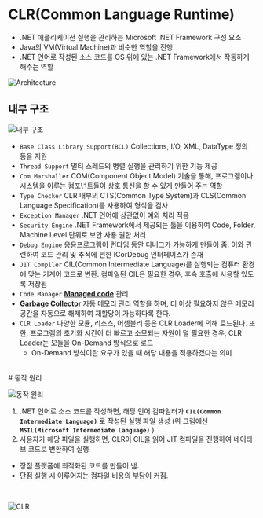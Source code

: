 
# CLR(Common Language Runtime)

- .NET 애플리케이션 실행을 관리하는 Microsoft .NET Framework 구성 요소
- Java의 VM(Virtual Machine)과 비슷한 역할을 진행
- .NET 언어로 작성된 소스 코드를 OS 위에 있는 .NET Framework에서 작동하게 해주는 역할  

![Architecture](https://img1.daumcdn.net/thumb/R1280x0/?scode=mtistory2&fname=https%3A%2F%2Fblog.kakaocdn.net%2Fdn%2Fc14jyH%2FbtqDNoaxbt3%2F5KRpBCMqFkKS4PHERkEnSk%2Fimg.png)
<br>

## 내부 구조

![내부 구조](https://img1.daumcdn.net/thumb/R1280x0/?scode=mtistory2&fname=https%3A%2F%2Fblog.kakaocdn.net%2Fdn%2F2g60y%2FbtqDL3ZgCmo%2FHfh88r4e6PE65kkFvHJPxk%2Fimg.png)  

- `Base Class Library Support(BCL)`
  Collections, I/O, XML, DataType 정의 등을 지원
- `Thread Support`
  멀티 스레드의 병렬 실행을 관리하기 위한 기능 제공
- `Com Marshaller`
  COM(Component Object Model) 기술을 통해, 프로그램이나 시스템을 이루는 컴포넌트들이 상호 통신을 할 수 있게 만들어 주는 역할
- `Type Checker`
  CLR 내부의 CTS(Common Type System)과 CLS(Common Language Specification)를 사용하여 형식을 검사
- `Exception Manager`
  .NET 언어에 상관없이 예외 처리 적용
- `Security Engine`
  .NET Framework에서 제공되는 툴을 이용하여 Code, Folder, Machine Level 단위로 보안 사용 권한 처리
- `Debug Engine`
  응용프로그램이 런타임 동안 디버그가 가능하게 만들어 줌. 이와 관련하여 코드 관리 및 추적에 편한 ICorDebug 인터페이스가 존재
- `JIT Compiler`
  CIL(Common Intermediate Language)를 실행되는 컴퓨터 환경에 맞는 기계어 코드로 변환. 컴파일된 CIL은 필요한 경우, 후속 호출에 사용할 있도록 저장됨
- `Code Manager`
  [**Managed code**](Managed%20code와%20Unmanaged%20code.md) 관리
- [**Garbage Collector**](Garbage%20Collection.md)
  자동 메모리 관리 역할을 하며, 더 이상 필요하지 않은 메모리 공간을 자동으로 해제하여 재할당이 가능하다록 한다.
- `CLR Loader`
  다양한 모듈, 리소스, 어셈블리 등은 CLR Loader에 의해 로드된다. 또한, 프로그램의 초기화 시간이 더 빠르고 소모되는 자원이 덜 필요한 경우, CLR Loader는 모듈을 On-Demand 방식으로 로드
  - On-Demand 방식이란 요구가 있을 때 해당 내용을 적용하겠다는 의미
<br>
# 동작 원리

![동작 원리](https://img1.daumcdn.net/thumb/R1280x0/?scode=mtistory2&fname=https%3A%2F%2Fblog.kakaocdn.net%2Fdn%2FKqSsI%2FbtqDLESTXjo%2Fiey4K0KK2d8xSpt8iGJZWK%2Fimg.jpg)  
  
1. .NET 언어로 소스 코드를 작성하면, 해당 언어 컴파일러가 **`CIL(Common Intermediate Language)`** 로 작성된 실행 파일 생성 (위 그림에선 **`MSIL(Microsoft Intermediate Language)`** )
2. 사용자가 해당 파일을 실행하면, CLR이 CIL을 읽어 JIT 컴파일을 진행하여 네이티브 코드로 변환하여 실행

- 장점
  플랫폼에 최적화된 코드를 만들어 냄.
- 단점
  실행 시 이루어지는 컴파일 비용의 부담이 커짐.
<br>



![CLR](https://media.geeksforgeeks.org/wp-content/uploads/Overview-of-the-.NET-Framework-min.png)  